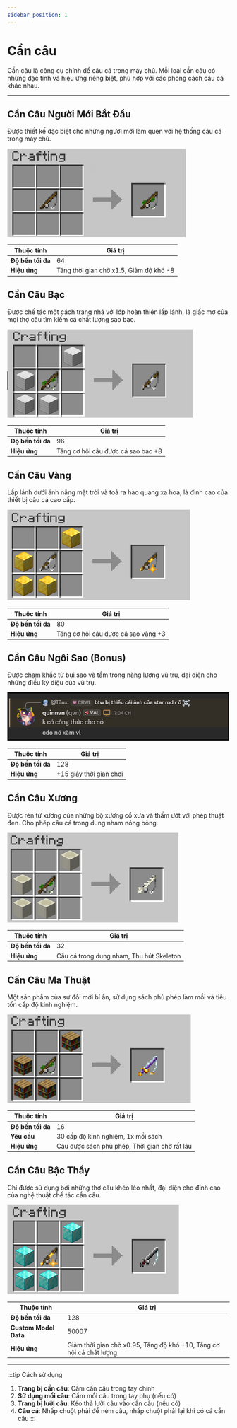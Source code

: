 ```yaml
---
sidebar_position: 1
---
```


# Cần câu

Cần câu là công cụ chính để câu cá trong máy chủ. Mỗi loại cần câu có những đặc tính và hiệu ứng riêng biệt, phù hợp với các phong cách câu cá khác nhau.

---

## Cần Câu Người Mới Bắt Đầu

Được thiết kế đặc biệt cho những người mới làm quen với hệ thống câu cá trong máy chủ.

![Cần Câu Người Mới Bắt Đầu](./img/beginner-rod.png)

| Thuộc tính | Giá trị |
|------------|---------|
| **Độ bền tối đa** | 64 |
| **Hiệu ứng** | Tăng thời gian chờ x1.5, Giảm độ khó -8 |

## Cần Câu Bạc

Được chế tác một cách trang nhã với lớp hoàn thiện lấp lánh, là giấc mơ của mọi thợ câu tìm kiếm cá chất lượng sao bạc.

![Cần Câu Bạc](./img/silver-rod.png)

| Thuộc tính | Giá trị |
|------------|---------|
| **Độ bền tối đa** | 96 |
| **Hiệu ứng** | Tăng cơ hội câu được cá sao bạc +8 |

## Cần Câu Vàng

Lấp lánh dưới ánh nắng mặt trời và toả ra hào quang xa hoa, là đỉnh cao của thiết bị câu cá cao cấp.

![Cần Câu Vàng](./img/gold-rod.png)

| Thuộc tính | Giá trị |
|------------|---------|
| **Độ bền tối đa** | 80 |
| **Hiệu ứng** | Tăng cơ hội câu được cá sao vàng +3 |

## Cần Câu Ngôi Sao (Bonus)

Được chạm khắc từ bụi sao và tắm trong năng lượng vũ trụ, đại diện cho những điều kỳ diệu của vũ trụ.

![Cần Câu Ngôi Sao](./img/star-rod.png)

| Thuộc tính | Giá trị |
|------------|---------|
| **Độ bền tối đa** | 128 |
| **Hiệu ứng** | +15 giây thời gian chơi |

## Cần Câu Xương

Được rèn từ xương của những bộ xương cổ xưa và thấm ướt với phép thuật đen. Cho phép câu cá trong dung nham nóng bỏng.

![Cần Câu Xương](./img/bone-rod.png)

| Thuộc tính | Giá trị |
|------------|---------|
| **Độ bền tối đa** | 32 |
| **Hiệu ứng** | Câu cá trong dung nham, Thu hút Skeleton |

## Cần Câu Ma Thuật

Một sản phẩm của sự đổi mới bí ẩn, sử dụng sách phù phép làm mồi và tiêu tốn cấp độ kinh nghiệm.

![Cần Câu Ma Thuật](./img/magical-rod.png)

| Thuộc tính | Giá trị |
|------------|---------|
| **Độ bền tối đa** | 16 |
| **Yêu cầu** | 30 cấp độ kinh nghiệm, 1x mồi sách |
| **Hiệu ứng** | Câu được sách phù phép, Thời gian chờ rất lâu |

## Cần Câu Bậc Thầy

Chỉ được sử dụng bởi những thợ câu khéo léo nhất, đại diện cho đỉnh cao của nghệ thuật chế tác cần câu.

![Cần Câu Bậc Thầy](./img/master-rod.png)

| Thuộc tính | Giá trị |
|------------|---------|
| **Độ bền tối đa** | 128 |
| **Custom Model Data** | 50007 |
| **Hiệu ứng** | Giảm thời gian chờ x0.95, Tăng độ khó +10, Tăng cơ hội cá chất lượng |

---

:::tip Cách sử dụng

1. **Trang bị cần câu**: Cầm cần câu trong tay chính
2. **Sử dụng mồi câu**: Cầm mồi câu trong tay phụ (nếu có)
3. **Trang bị lưỡi câu**: Kéo thả lưỡi câu vào cần câu (nếu có)
4. **Câu cá**: Nhấp chuột phải để ném câu, nhấp chuột phải lại khi có cá cắn câu
:::